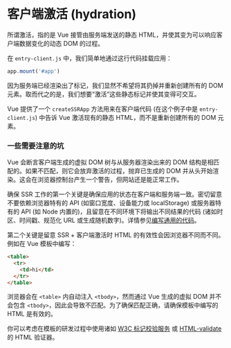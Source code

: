 # 客户端激活 (hydration)

所谓激活，指的是 Vue 接管由服务端发送的静态 HTML，并使其变为可以响应客户端数据变化的动态 DOM 的过程。

在 `entry-client.js` 中，我们简单地通过这行代码挂载应用：

```js
app.mount('#app')
```

因为服务端已经渲染出了标记，我们显然不希望将其扔掉并重新创建所有的 DOM 元素。取而代之的是，我们想要“激活”这些静态标记并使其变得可交互。

Vue 提供了一个 `createSSRApp` 方法用来在客户端代码 (在这个例子中是 `entry-client.js`) 中告诉 Vue 激活现有的静态 HTML，而不是重新创建所有的 DOM 元素。

### 一些需要注意的坑

Vue 会断言客户端生成的虚拟 DOM 树与从服务器渲染出来的 DOM 结构是相匹配的。如果不匹配，则它会放弃激活的过程，抛弃已生成的 DOM 并从头开始渲染。这会在浏览器控制台产生一个警告，但网站还是能正常工作。

确保 SSR 工作的第一个关键是确保应用的状态在客户端和服务端一致。密切留意不要依赖浏览器特有的 API (如窗口宽度、设备能力或 localStorage) 或服务器特有的 API (如 Node 内置的)，且留意在不同环境下将输出不同结果的代码 (诸如时区、时间戳、规范化 URL 或生成随机数字)。详情参见[编写通用的代码](./universal.md)。

第二个关键是留意 SSR + 客户端激活时 HTML 的有效性会因浏览器不同而不同。例如在 Vue 模板中编写：

```html
<table>
  <tr>
    <td>hi</td>
  </tr>
</table>
```

浏览器会在 `<table>` 内自动注入 `<tbody>`，然而通过 Vue 生成的虚拟 DOM 并不会包含 `<tbody>`，因此会导致不匹配。为了确保匹配正确，请确保模板中编写的 HTML 是有效的。

你可以考虑在模板的研发过程中使用诸如 [W3C 标记校验服务](https://validator.w3.org/) 或 [HTML-validate](https://html-validate.org/) 的 HTML 验证器。
